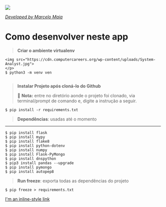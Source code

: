 <p align="left">
<img src="https://cdn.computercareers.org/wp-content/uploads/System-Analyst.jpg">
</p>


[*Developed by Marcelo Maia*](https://curriculo-py.herokuapp.com/  "Developed by Marcelo Maia")


# Como desenvolver neste app

> __Criar o ambiente virtualenv__
```<p align="left">
<img src="https://cdn.computercareers.org/wp-content/uploads/System-Analyst.jpg">
</p>
$ python3 -m venv ven


```

> __Instalar Projeto após cloná-lo do Github__
> 
> 📝 **Nota:** entre no diretório aonde o projeto foi clonado, via terminal/prompt de comando e, digite a instrução a seguir.
> 
```
$ pip install -r requirements.txt
```

>  __Dependências__: usadas até o momento
-------------------------------
```
$ pip install flask
$ pip install mypy
$ pip install flake8
$ pip install python-dotenv
$ pip install numpy
$ pip install Flask-PyMongo
$ pip install dnspython
$ pip3 install pandas --upgrade
$ pip install pymongo
$ pip install autopep8
```

> __Run freeze__: exporta todas as dependências do projeto
```
$ pip freeze > requirements.txt
```
[I'm an inline-style link](https://www.google.com)
